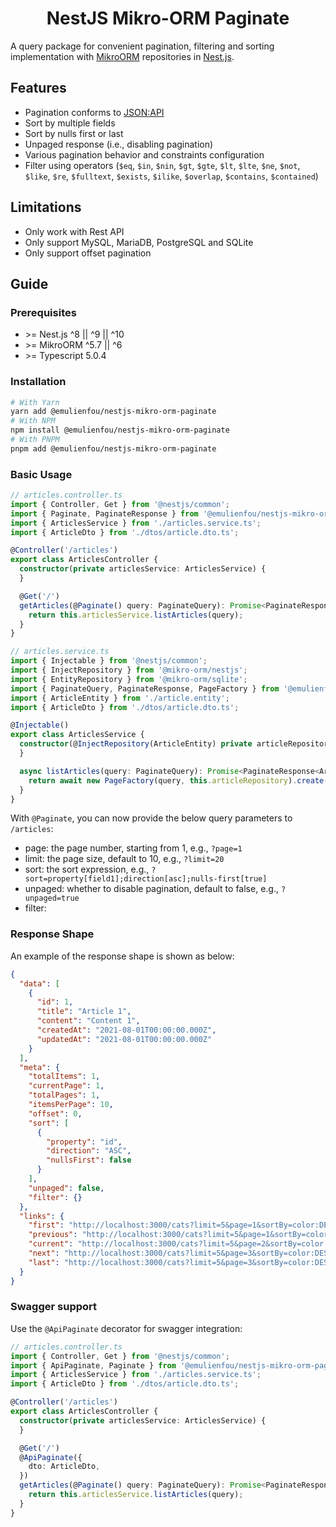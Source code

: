 <div align="center">
  <h1> NestJS Mikro-ORM Paginate </h1>
</div>

A query package for convenient pagination, filtering and sorting implementation with [MikroORM](https://mikro-orm.io)
repositories in [Nest.js](https://nestjs.com).

## Features

- Pagination conforms to [JSON:API](https://jsonapi.org)
- Sort by multiple fields
- Sort by nulls first or last
- Unpaged response (i.e., disabling pagination)
- Various pagination behavior and constraints configuration
- Filter using
  operators (`$eq`, `$in`, `$nin`, `$gt`, `$gte`, `$lt`, `$lte`, `$ne`, `$not`, `$like`, `$re`, `$fulltext`, `$exists`, `$ilike`, `$overlap`, `$contains`, `$contained`)

## Limitations

- Only work with Rest API
- Only support MySQL, MariaDB, PostgreSQL and SQLite
- Only support offset pagination

## Guide

### Prerequisites

- \>= Nest.js ^8 || ^9 || ^10
- \>= MikroORM ^5.7 || ^6
- \>= Typescript 5.0.4

### Installation

```bash
# With Yarn
yarn add @emulienfou/nestjs-mikro-orm-paginate
# With NPM
npm install @emulienfou/nestjs-mikro-orm-paginate
# With PNPM
pnpm add @emulienfou/nestjs-mikro-orm-paginate
```

### Basic Usage

```typescript
// articles.controller.ts
import { Controller, Get } from '@nestjs/common';
import { Paginate, PaginateResponse } from '@emulienfou/nestjs-mikro-orm-paginate';
import { ArticlesService } from './articles.service.ts';
import { ArticleDto } from './dtos/article.dto.ts';

@Controller('/articles')
export class ArticlesController {
  constructor(private articlesService: ArticlesService) {
  }

  @Get('/')
  getArticles(@Paginate() query: PaginateQuery): Promise<PaginateResponse<ArticlesDto>> {
    return this.articlesService.listArticles(query);
  }
}
```

```typescript
// articles.service.ts
import { Injectable } from '@nestjs/common';
import { InjectRepository } from '@mikro-orm/nestjs';
import { EntityRepository } from '@mikro-orm/sqlite';
import { PaginateQuery, PaginateResponse, PageFactory } from '@emulienfou/nestjs-mikro-orm-paginate';
import { ArticleEntity } from './article.entity';
import { ArticleDto } from './dtos/article.dto.ts';

@Injectable()
export class ArticlesService {
  constructor(@InjectRepository(ArticleEntity) private articleRepository: EntityRepository<ArticleEntity>) {
  }

  async listArticles(query: PaginateQuery): Promise<PaginateResponse<ArticleDto>> {
    return await new PageFactory(query, this.articleRepository).create();
  }
}
```

With `@Paginate`, you can now provide the below query parameters to `/articles`:

- page: the page number, starting from 1, e.g., `?page=1`
- limit: the page size, default to 10, e.g., `?limit=20`
- sort: the sort expression, e.g., `?sort=property[field1];direction[asc];nulls-first[true]`
- unpaged: whether to disable pagination, default to false, e.g., `?unpaged=true`
- filter:

### Response Shape

An example of the response shape is shown as below:

```json
{
  "data": [
    {
      "id": 1,
      "title": "Article 1",
      "content": "Content 1",
      "createdAt": "2021-08-01T00:00:00.000Z",
      "updatedAt": "2021-08-01T00:00:00.000Z"
    }
  ],
  "meta": {
    "totalItems": 1,
    "currentPage": 1,
    "totalPages": 1,
    "itemsPerPage": 10,
    "offset": 0,
    "sort": [
      {
        "property": "id",
        "direction": "ASC",
        "nullsFirst": false
      }
    ],
    "unpaged": false,
    "filter": {}
  },
  "links": {
    "first": "http://localhost:3000/cats?limit=5&page=1&sortBy=color:DESC&search=i&filter.age=$gte:3",
    "previous": "http://localhost:3000/cats?limit=5&page=1&sortBy=color:DESC&search=i&filter.age=$gte:3",
    "current": "http://localhost:3000/cats?limit=5&page=2&sortBy=color:DESC&search=i&filter.age=$gte:3",
    "next": "http://localhost:3000/cats?limit=5&page=3&sortBy=color:DESC&search=i&filter.age=$gte:3",
    "last": "http://localhost:3000/cats?limit=5&page=3&sortBy=color:DESC&search=i&filter.age=$gte:3"
  }
}
```

### Swagger support

Use the `@ApiPaginate` decorator for swagger integration:

```typescript
// articles.controller.ts
import { Controller, Get } from '@nestjs/common';
import { ApiPaginate, Paginate } from '@emulienfou/nestjs-mikro-orm-paginate';
import { ArticlesService } from './articles.service.ts';
import { ArticleDto } from './dtos/article.dto.ts';

@Controller('/articles')
export class ArticlesController {
  constructor(private articlesService: ArticlesService) {
  }

  @Get('/')
  @ApiPaginate({
    dto: ArticleDto,
  })
  getArticles(@Paginate() query: PaginateQuery): Promise<PaginateResponse<ArticlesDto>> {
    return this.articlesService.listArticles(query);
  }
}
```
